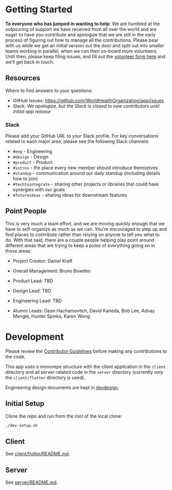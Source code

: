# Getting Started

**To everyone who has jumped in wanting to help:** We are humbled at the outpouring of support we have received from all over the world and are eager to have you contribute and apologize that we are still in the early process of figuring out how to manage all the contributions. Please bear with us while we get an initial version out the door and split out into smaller teams working in parallel, when we can then on-board more volunteers. Until then, please keep filing issues, and fill out the [volunteer form here](https://forms.gle/FUugWvUVvMcV3dLJA) and we’ll get back in touch.

## Resources

Where to find answers to your questions:

- GitHub Issues: https://github.com/WorldHealthOrganization/app/issues
- Slack: _We apologize, but the Slack is closed to new contributors until initial app release_

### Slack

Please add your GitHub URL to your Slack profile. For key conversations related to each major area, please see the following Slack channels:

- `#eng` - Engineering
- `#design` - Design
- `#product` - Product
- `#intros` - the place every new member should introduce themselves
- `#standup` - communication around our daily standup (including details how to join)
- `#techtointegrate` - sharing other projects or libraries that could have synergies with our goals
- `#futureideas` - sharing ideas for downstream features

## Point People

This is very much a team effort, and we are moving quickly enough that we have to self-organize as much as we can. You're encouraged to step up and find places to contribute rather than relying on anyone to tell you what to do. With that said, there are a couple people helping play point around different areas that are trying to keep a pulse of everything going on in those areas:

- Project Creator: Daniel Kraft
- Overall Management: Bruno Bowden
- Product Lead: TBD
- Design Lead: TBD
- Engineering Lead: TBD

- Alumni Leads: Dean Hachamovitch, David Kaneda, Bob Lee, Advay Mengle, Hunter Spinks, Karen Wong

# Development

Please review the [Contributor Guidelines](CONTRIBUTING.md) before making any contributions to the code.

This app uses a monorepo structure with the client application in the `client` directory and all server-related code in the `server` directory (currently only the `client/flutter` directory is used).

Engineering design documents are kept in [devdesign](devdesign/README.md).

## Initial Setup

Clone the repo and run from the root of the local clone:

```sh
./dev-setup.sh
```

## Client

See [client/flutter/README.md](../client/flutter/README.md).

## Server

See [server/README.md](../server/README.md).
